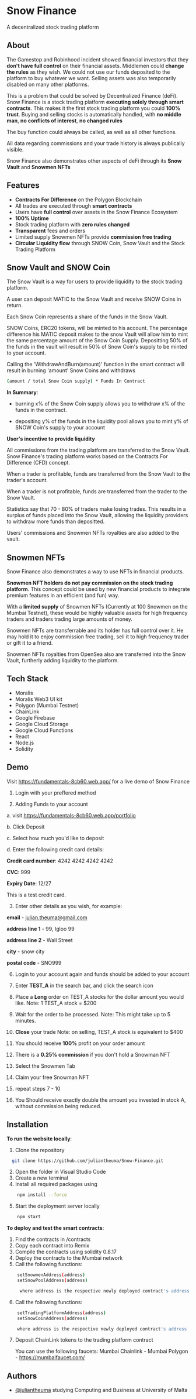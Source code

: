 
# Snow Finance

A decentralized stock trading platform


## About

The Gamestop and Robinhood incident showed financial investors that they **don't have full control** on their financial assets. Middlemen could **change the rules** as they wish. We could not use our funds deposited to the platform to buy whatever we want. Selling assets was also temporarily disabled on many other platforms. 

This is a problem that could be solved by Decentralized Finance (deFi). Snow Finance is a stock trading platform **executing solely through smart contracts**. This makes it the first stock trading platform you could **100% trust**. Buying and selling stocks is automatically handled, with **no middle man**, **no conflicts of interest**, **no changed rules**

The buy function could always be called, as well as all other functions. 

All data regarding commissions and your trade history is always publically visible.

Snow Finance also demonstrates other aspects of deFi through its **Snow Vault** and **Snowmen NFTs**
## Features

- **Contracts For Difference** on the Polygon Blockchain
- All trades are executed through **smart contracts**
- Users have **full control** over assets in the Snow Finance Ecosystem
- **100% Uptime**
- Stock trading platform with **zero rules changed**
- **Transparent** fees and orders
- Limited supply Snowmen NFTs provide **commission free trading**
- **Circular Liquidity flow** through SNOW Coin, Snow Vault and the Stock Trading Platform


## Snow Vault and SNOW Coin

The Snow Vault is a way for users to provide liquidity to the stock trading platform.

A user can deposit MATIC to the Snow Vault and receive SNOW Coins in return.

Each Snow Coin represents a share of the funds in the Snow Vault.

SNOW Coins, ERC20 tokens,  will be minted to his account. The percentage difference his MATIC deposit makes to the snow Vault will allow him to mint the same percentage amount of the Snow Coin Supply.
Depositting 50% of the funds in the vault will result in 50% of Snow Coin's supply to be minted to your account.

Calling the 'WithdrawAndBurn(amount)' function in the smart contract will result in burning 'amount' Snow Coins and withdraws 
```bash
(amount / total Snow Coin supply) * Funds In Contract
```
**In Summary**:

- burning x% of the Snow Coin supply allows you to withdraw x% of the funds in the contract.

- depositing y% of the funds in the liquidity pool allows you to mint y% of SNOW Coin's supply to your account

**User's incentive to provide liquidity**

All commissions from the trading platform are transferred to the Snow Vault.
Snow Finance's trading platform works based on the Contracts For Difference (CFD) concept.

When a trader is profitable, funds are transferred from the Snow Vault to the trader's account.

When a trader is not profitable, funds are transferred from the trader to the Snow Vault.

Statistics say that 70 - 80% of traders make losing trades. This results in a surplus of funds placed into the Snow Vault, allowing the liquidity providers to withdraw more funds than depositted.

Users' commissions and Snowmen NFTs royalties are also added to the vault.

## Snowmen NFTs

Snow Finance also demonstrates a way to use NFTs in financial products.

**Snowmen NFT holders do not pay commission on the stock trading platform**. This concept could be used by new financial products to integrate premium features in an efficient (and fun) way.

With a **limited supply** of Snowmen NFTs (Currently at 100 Snowmen on the Mumbai Testnet), these would be highly valuable assets for high frequency traders and traders trading large amounts of money.

Snowmen NFTs are transferrable and its holder has full control over it. He may hold it to enjoy commission free trading, sell it to high frequency trader or gift it to a friend.

Snowmen NFTs royalties from OpenSea also are transferred into the Snow Vault, furtherly adding liquidity to the platform.
## Tech Stack

- Moralis
- Moralis Web3 UI kit
- Polygon (Mumbai Testnet)
- ChainLink
- Google Firebase
- Google Cloud Storage
- Google Cloud Functions
- React
- Node.js
- Solidity
## Demo

Visit https://fundamentals-8cb60.web.app/ for a live demo of Snow Finance


1. Login with your preffered method

2. Adding Funds to your account


a. visit https://fundamentals-8cb60.web.app/portfolio

b. Click Deposit

c. Select how much you'd like to deposit

d. Enter the following credit card details:

**Credit card number**: 4242 4242 4242 4242

**CVC**: 999

**Expiry Date**: 12/27

This is a test credit card.

3. Enter other details as you wish, for example:

**email** - julian.theuma@gmail.com 

**address line 1** - 99, Igloo 99

**address line 2** - Wall Street

**city** - snow city

**postal code** - SNO999


6. Login to your account again and funds should be added to your account

7. Enter **TEST_A** in the search bar, and click the search icon

8. Place a **Long** order on TEST_A stocks for the dollar amount you would like.
Note: 1 TEST_A stock = $200

9. Wait for the order to be processed.
Note: This might take up to 5 minutes.

10. **Close** your trade
Note: on selling, TEST_A stock is equivalent to $400

11. You should receive **100%** profit on your order amount

12. There is a **0.25% commission** if you don't hold a Snowman NFT

13. Select the Snowmen Tab

14. Claim your free Snowman NFT

15. repeat steps 7 - 10

16. You Should receive exactly double the amount you invested in stock A, without commission being reduced.




## Installation

**To run the website locally**:

1. Clone the repository

```bash
  git clone https://github.com/juliantheuma/Snow-Finance.git
```
2. Open the folder in Visual Studio Code
3. Create a new terminal
4. Install all required packages using
```bash
    npm install --force
```
5. Start the deployment server locally
```bash
    npm start
```

**To deploy and test the smart contracts**:
1. Find the contracts in /contracts
2. Copy each contract into Remix
3. Compile the contracts using solidity 0.8.17
4. Deploy the contracts to the Mumbai network
5. Call the following functions: 
```bash
    setSnowmenAddress(address)
    setSnowPoolAddress(address)

     where address is the respective newly deployed contract's address
```
6. Call the following functions:
```bash
    setTradingPlatformAddress(address)
    setSnowCoinAddress(address)

    where address is the respective newly deployed contract's address
```
7. Deposit ChainLink tokens to the trading platform contract

    You can use the following faucets: 
    Mumbai Chainlink - 
    Mumbai Polygon - https://mumbaifaucet.com/
## Authors

- [@juliantheuma](https://www.github.com/juliantheuma) studying Computing and Business at University of Malta

